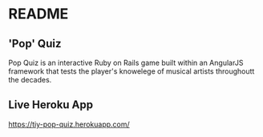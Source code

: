 # README
## 'Pop' Quiz
Pop Quiz is an interactive Ruby on Rails game built within an AngularJS framework that tests the player's knowelege of musical artists throughoutt the decades.

## Live Heroku App
https://tiy-pop-quiz.herokuapp.com/
